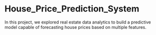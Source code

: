 # House_Price_Prediction_System
In this project, we explored real estate data analytics to build a predictive model capable of forecasting house prices based on multiple features.
